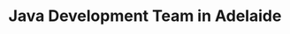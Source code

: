 ---
title: Java Development Team in Adelaide
permalink: /landings/locations/adelaide/developer/java
technology: Java
location: Adelaide
---
